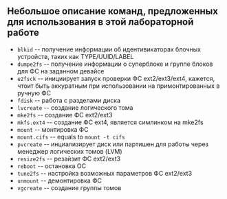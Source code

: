 ## Небольшое описание команд, предложенных для использования в этой лабораторной работе

* ```blkid``` -- получение информации об идентивикаторах блочных устройств, таких как TYPE/UUID/LABEL
* ```dumpe2fs``` --  получение информации о суперблоке и группе блоков для ФС на заданном девайсе
* ```e2fsck``` -- инициирует запуск проверки ФС ext2/ext3/ext4, кажется, чтоит быть аккуратным при использовании на примонтированных в ручную ФС
* ```fdisk``` -- работа с разделами диска
* ```lvcreate``` -- создание логического тома
* ```mke2fs``` -- создание ФС ext2/ext3
* ```mkfs.ext4``` -- создание ФС ext4, является симлинком на mke2fs
* ```mount``` --  монтировка ФС
* ```mount.cifs``` -- equals to ```mount -t cifs```
* ```pvcreate``` -- инциализирует диск или партишен для работы через менеджер логических томов (LVM)
* ```resize2fs``` -- резайзит ФС ext2/ext3 
* ```reboot``` -- остановка ОС
* ```tune2fs``` -- настройка возможных параметров ФС ext2/ext3
* ```unmount``` -- демонтировка ФС
* ```vgcreate``` -- создание группы томов

